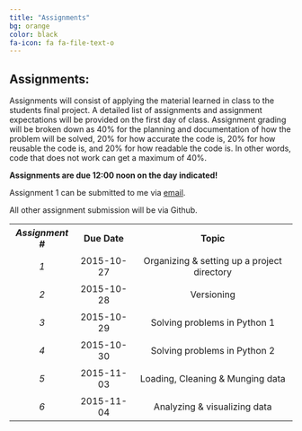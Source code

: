 ```yaml
---
title: "Assignments"
bg: orange
color: black
fa-icon: fa fa-file-text-o
---
```


## Assignments:

Assignments will consist of applying the material learned in class to the students final 
project. A detailed list of assignments and assignment expectations will be provided on 
the first day of class. Assignment grading will be broken down as 40% for the planning and 
documentation of how the problem will be solved, 20% for how accurate the code is, 20% 
for how reusable the code is, and 20% for how readable the code is. In other words, code 
that does not work can get a maximum of 40%.

**Assignments are due 12:00 noon on the day indicated!**

Assignment 1 can be submitted to me via [email](mailto:tiffany.timbers@gmail.com). 

All other assignment submission will be via Github.

<center>
<table>
<tr>
    <th style="padding: 5px;" align="center" valign="middle"><i>Assignment #</i></td>
    <th style="padding: 5px;" align="center" valign="middle">Due Date</td> 
    <th style="padding: 5px;" align="center" valign="middle">Topic</td>
  </tr>
  <tr>
    <td style="padding: 5px;" align="center" valign="middle"><i>1</i></td>
    <td style="padding: 5px;" align="center" valign="middle">2015-10-27 </td> 
    <td style="padding: 5px;" align="center" valign="middle">Organizing & setting up a project directory</td>
  </tr>
  <tr>
    <td style="padding: 5px;" align="center" valign="middle"><i>2</i></td>
    <td style="padding: 5px;" align="center" valign="middle">2015-10-28 </td> 
    <td style="padding: 5px;" align="center" valign="middle">Versioning</td>
  </tr>
  <tr>
    <td style="padding: 5px;" align="center" valign="middle"><i>3</i></td>
    <td style="padding: 5px;" align="center" valign="middle">2015-10-29 </td> 
    <td style="padding: 5px;" align="center" valign="middle">Solving problems in Python 1</td>
  </tr>
  <tr>
    <td style="padding: 5px;" align="center" valign="middle"><i>4</i></td>
    <td style="padding: 5px;" align="center" valign="middle">2015-10-30 </td> 
    <td style="padding: 5px;" align="center" valign="middle">Solving problems in Python 2</td>
  </tr>
  <tr>
    <td style="padding: 5px;" align="center" valign="middle"><i>5</i></td>
    <td style="padding: 5px;" align="center" valign="middle">2015-11-03 </td> 
    <td style="padding: 5px;" align="center" valign="middle">Loading, Cleaning & Munging data</td>
  </tr>
  <tr>
    <td style="padding: 5px;" align="center" valign="middle"><i>6</i></td>
    <td style="padding: 5px;" align="center" valign="middle">2015-11-04 </td> 
    <td style="padding: 5px;" align="center" valign="middle">Analyzing & visualizing data</td>
  </tr>
</table>
</center>  
